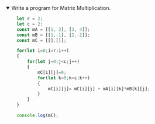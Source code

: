 <details open>
<summary>Write a program for Matrix Multiplication.</summary>
<p>

```javascript
    let r = 2;
    let c = 2;
    const mA = [[1, 2], [3, 4]];
    const mB = [[1,-1], [2,-2]];
    const mC = [[],[]];

    for(let i=0;i<r;i++)    
    {    
        for(let j=0;j<c;j++)    
        {    
            mC[i][j]=0;    
            for(let k=0;k<c;k++)    
            {    
                mC[i][j]= mC[i][j] + mA[i][k]*mB[k][j];    
            }    
        }    
    }   

    console.log(mC);
```

</p>
</details>

